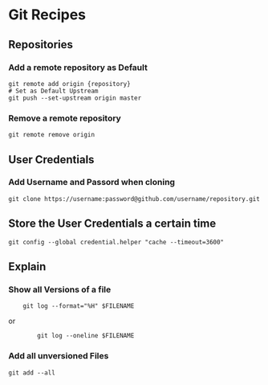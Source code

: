# Git Recipes

## Repositories

### Add a remote repository as Default

```
git remote add origin {repository}
# Set as Default Upstream
git push --set-upstream origin master
```

### Remove a remote repository

```
git remote remove origin
```

## User Credentials

### Add Username and Passord when cloning

```
git clone https://username:password@github.com/username/repository.git
```
## Store the User Credentials a certain time

```
git config --global credential.helper "cache --timeout=3600"
```


## Explain

### Show all Versions of a file

```
    git log --format="%H" $FILENAME

```
 or

```
        git log --oneline $FILENAME  

```

### Add all unversioned Files


```
git add --all
```
